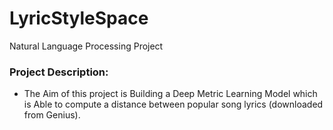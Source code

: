 # LyricStyleSpace

Natural Language Processing Project

### Project Description:

- The Aim of this project is Building a Deep Metric Learning Model which is Able to compute a distance between popular song lyrics (downloaded from Genius).
